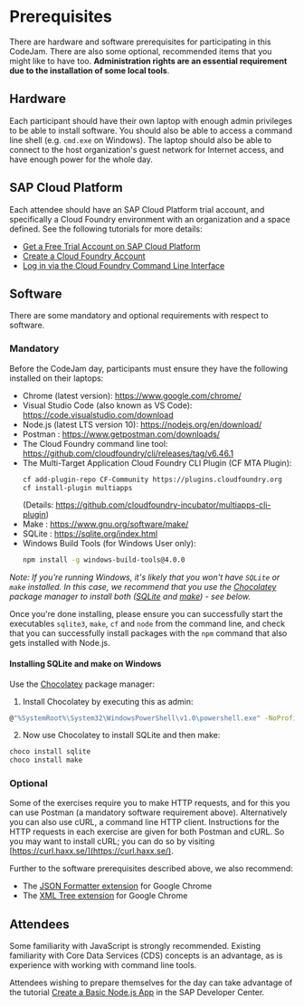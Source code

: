 # Prerequisites

There are hardware and software prerequisites for participating in this CodeJam. There are also some optional, recommended items that you might like to have too. **Administration rights are an essential requirement due to the installation of some local tools**. 

## Hardware

Each participant should have their own laptop with enough admin privileges to be able to install software. You should also be able to access a command line shell (e.g. `cmd.exe` on Windows). The laptop should also be able to connect to the host organization's guest network for Internet access, and have enough power for the whole day.

## SAP Cloud Platform

Each attendee should have an SAP Cloud Platform trial account, and specifically a Cloud Foundry environment with an organization and a space defined. See the following tutorials for more details:

- [Get a Free Trial Account on SAP Cloud Platform](https://developers.sap.com/tutorials/hcp-create-trial-account.html)
- [Create a Cloud Foundry Account](https://developers.sap.com/tutorials/cp-cf-create-account.html)
- [Log in via the Cloud Foundry Command Line Interface](https://developers.sap.com/tutorials/cp-cf-download-cli.html)

## Software

There are some mandatory and optional requirements with respect to software.

### Mandatory

Before the CodeJam day, participants must ensure they have the following installed on their laptops:

- Chrome (latest version): <https://www.google.com/chrome/>
- Visual Studio Code (also known as VS Code): <https://code.visualstudio.com/download>
- Node.js (latest LTS version 10): <https://nodejs.org/en/download/>
- Postman : <https://www.getpostman.com/downloads/>
- The Cloud Foundry command line tool: <https://github.com/cloudfoundry/cli/releases/tag/v6.46.1>
- The Multi-Target Application Cloud Foundry CLI Plugin (CF MTA Plugin): 
    ```bash
    cf add-plugin-repo CF-Community https://plugins.cloudfoundry.org
    cf install-plugin multiapps
    ```
    (Details: <https://github.com/cloudfoundry-incubator/multiapps-cli-plugin>)
- Make : <https://www.gnu.org/software/make/>
- SQLite : <https://sqlite.org/index.html>
- Windows Build Tools (for Windows User only): 
    ```bash
    npm install -g windows-build-tools@4.0.0
    ````

_Note: If you're running Windows, it's likely that you won't have `SQLite` or `make` installed. In this case, we recommend that you use the [Chocolatey](https://chocolatey.org/) package manager to install both ([SQLite](https://chocolatey.org/packages/sqlite) and [make](https://chocolatey.org/packages/make)) - see below._

Once you're done installing, please ensure you can successfully start the executables `sqlite3`, `make`, `cf` and `node` from the command line, and check that you can successfully install packages with the `npm` command that also gets installed with Node.js.

#### Installing SQLite and make on Windows

Use the [Chocolatey](https://chocolatey.org/) package manager:

1. Install Chocolatey by executing this as admin:

  ```bash
  @"%SystemRoot%\System32\WindowsPowerShell\v1.0\powershell.exe" -NoProfile -InputFormat None -ExecutionPolicy Bypass -Command "iex ((New-Object System.Net.WebClient).DownloadString('https://chocolatey.org/install.ps1'))" && SET "PATH=%PATH%;%ALLUSERSPROFILE%\chocolatey\bin"
  ```

2. Now use Chocolatey to install SQLite and then make:
  ```bash
  choco install sqlite
  choco install make
  ```

### Optional

Some of the exercises require you to make HTTP requests, and for this you can use Postman (a mandatory software requirement above). Alternatively you can also use cURL, a command line HTTP client. Instructions for the HTTP requests in each exercise are given for both Postman and cURL. So you may want to install cURL; you can do so by visiting [https://curl.haxx.se/](https://curl.haxx.se/).


Further to the software prerequisites described above, we also recommend:

- The [JSON Formatter extension](https://chrome.google.com/webstore/detail/json-formatter/bcjindcccaagfpapjjmafapmmgkkhgoa?hl=en) for Google Chrome
- The [XML Tree extension](https://chrome.google.com/webstore/detail/xml-tree/gbammbheopgpmaagmckhpjbfgdfkpadb) for Google Chrome


## Attendees

Some familiarity with JavaScript is strongly recommended. Existing familiarity with Core Data Services (CDS) concepts is an advantage, as is experience with working with command line tools.

Attendees wishing to prepare themselves for the day can take advantage of the tutorial [Create a Basic Node.js App](https://developers.sap.com/tutorials/cp-node-create-basic-app.html) in the SAP Developer Center.
